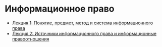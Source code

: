 # Информационное право
- [Лекция 1: Понятие, предмет, метод и система информационного права](/information-law/topic-1.md)
- [Лекция 2: Источники информационного права и информационные правоотношения](/information-law/topic-2.md)

